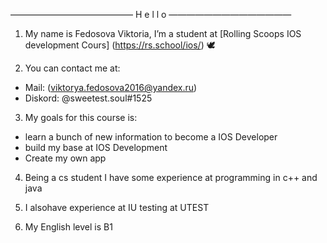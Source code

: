 ——————————————  H e l l o  ——————————————

1. My name is Fedosova Viktoria, I’m a student at 
[Rolling Scoops IOS development Cours] (https://rs.school/ios/)  🕊

2. You can contact me at:  
* Mail: (viktorya.fedosova2016@yandex.ru)
* Diskord: @sweetest.soul#1525 
 
3. My goals for this course is: 

  * learn a bunch of new information to become a IOS Developer 
  * build my base at IOS Development 
  * Create my own app

4. Being a cs student I have some experience at programming in c++ and java 

5. I alsohave experience at IU testing at UTEST
 

6. My English level is B1 


 
